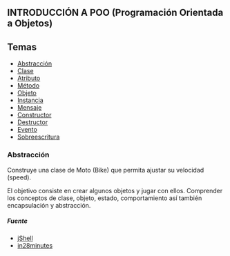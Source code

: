 ## INTRODUCCIÓN A POO (Programación Orientada a Objetos)

## Temas

* [Abstracción](#abstracción)
* [Clase](#clase)
* [Atributo](#atributo)
* [Método](#método)
* [Objeto](#objeto)
* [Instancia](#instancia)
* [Mensaje](#mensaje)
* [Constructor](#constructor)
* [Destructor](#destructor)
* [Evento](#evento)
* [Sobreescritura](#sobreescritura)

### Abstracción
Construye una clase de Moto (Bike) que permita ajustar su velocidad (speed).

El objetivo consiste en crear algunos objetos y jugar con ellos. Comprender los conceptos de clase, objeto, estado, comportamiento así también encapsulación y abstracción. 


##### Fuente

* [jShell](https://www.adictosaltrabajo.com/2016/03/23/jshell-una-consola-repl-como-novedad-en-java-9/)
* [in28minutes](https://github.com/in28minutes/java-a-course-for-beginners)
